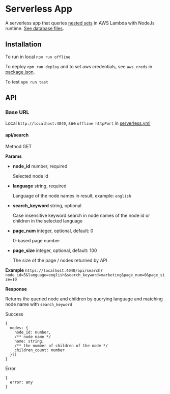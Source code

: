 # Serverless App

A serverless app that queries [nested sets](https://en.wikipedia.org/wiki/Nested_set_model) in AWS Lambda with NodeJs runtime.
[See database files](https://github.com/alpernakin/Serverless-Node-App/tree/master/sql).

## Installation

To run in local `npm run offline`

To deploy `npm run deploy` and to set aws credentials, see `aws_creds` in [package.json](https://github.com/alpernakin/Serverless-Node-App/blob/master/package.json).

To test `npm run test`

## API

### Base URL

Local `http://localhost:4040`, see `offline httpPort` in [serverless.yml](https://github.com/alpernakin/Serverless-Node-App/blob/master/serverless.yml)

#### api/search

Method GET

**Params**

- **node_id** number, required
 
  Selected node id
  
- **language** string, required
    
  Language of the node names in result, example: `english`
  
- **search_keyword** string, optional

  Case insensitive keyword search in node names of the node id or children in the selected language
  
- **page_num** integer, optional, default: 0
  
  0-based page number
  
- **page_size** integer, optional, default: 100

  The size of the page / nodes returned by API
  
**Example** `https://localhost:4040/api/search?node_id=5&language=english&search_keyword=marketing&page_num=0&page_size=10`

**Response**

Returns the queried node and children by querying language and matching node name with `search_keyword`

Success

```
{
  nodes: {
    node_id: number,
    /** node name */
    name: string,
    /** the number of children of the node */
    children_count: number
  }[]
}
```

Error

```
{
  error: any
}
```
